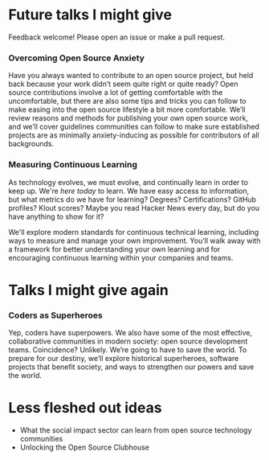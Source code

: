 # Future talks I might give

Feedback welcome! Please open an issue or make a pull request.

### Overcoming Open Source Anxiety

Have you always wanted to contribute to an open source project, but held back because your work didn’t seem quite right or quite ready? Open source contributions involve a lot of getting comfortable with the uncomfortable, but there are also some tips and tricks you can follow to make easing into the open source lifestyle a bit more comfortable. We’ll review reasons and methods for publishing your own open source work, and we’ll cover guidelines communities can follow to make sure established projects are as minimally anxiety-inducing as possible for contributors of all backgrounds.

### Measuring Continuous Learning
As technology evolves, we must evolve, and continually learn in order to keep up. We're *here today* to learn. We have easy access to information, but what metrics do we have for learning? Degrees? Certifications? GitHub profiles? Klout scores? Maybe you read Hacker News every day, but do you have anything to show for it?

We'll explore modern standards for continuous technical learning, including ways to measure and manage your own improvement. You'll walk away with a framework for better understanding your own learning and for encouraging continuous learning within your companies and teams.

# Talks I might give again

### Coders as Superheroes

Yep, coders have superpowers. We also have some of the most effective, collaborative communities in modern society: open source development teams. Coincidence? Unlikely. We’re going to have to save the world. To prepare for our destiny, we’ll explore historical superheroes, software projects that benefit society, and ways to strengthen our powers and save the world.


# Less fleshed out ideas

 - What the social impact sector can learn from open source technology communities
 - Unlocking the Open Source Clubhouse
